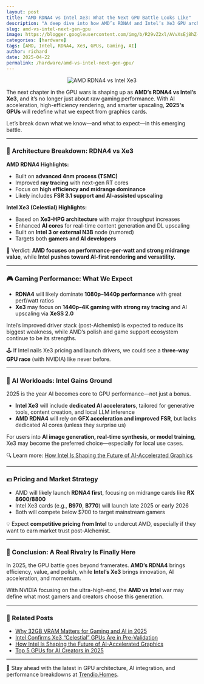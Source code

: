 ```yaml
---
layout: post
title: "AMD RDNA4 vs Intel Xe3: What the Next GPU Battle Looks Like"
description: "A deep dive into how AMD’s RDNA4 and Intel’s Xe3 GPU architectures compare for gaming, AI, and future workloads in 2025."
slug: amd-vs-intel-next-gen-gpu
image: https://blogger.googleusercontent.com/img/b/R29vZ2xl/AVvXsEj8hZ-HRebCycnu1rcQ581sLnjVdQCLthK74Cz-ofKTw_v34K7YJG3bvNif_7570Lo78fKdPvAUmDCaMaPQ8aOj6G4Hg_ukdYdNeerrjXZcdZZqjyi8pVgpDXyhQnen737s8ERHQlpGTFFm9sGSpMqh2xko9CcSNp-1O-TYs9C571K3pWN5yWui0kYPP2w/s1200/AMD%20RDNA4%20vs%20Intel%20Xe3%20What%20the%20Next%20GPU%20Battle%20Looks%20Like.webp
categories: [hardware]
tags: [AMD, Intel, RDNA4, Xe3, GPUs, Gaming, AI]
author: richard
date: 2025-04-22
permalink: /hardware/amd-vs-intel-next-gen-gpu/
---
```


<div style="text-align: center;">
  <img src="https://blogger.googleusercontent.com/img/b/R29vZ2xl/AVvXsEj8hZ-HRebCycnu1rcQ581sLnjVdQCLthK74Cz-ofKTw_v34K7YJG3bvNif_7570Lo78fKdPvAUmDCaMaPQ8aOj6G4Hg_ukdYdNeerrjXZcdZZqjyi8pVgpDXyhQnen737s8ERHQlpGTFFm9sGSpMqh2xko9CcSNp-1O-TYs9C571K3pWN5yWui0kYPP2w/s1200/AMD%20RDNA4%20vs%20Intel%20Xe3%20What%20the%20Next%20GPU%20Battle%20Looks%20Like.webp" alt="AMD RDNA4 vs Intel Xe3">
</div>

The next chapter in the GPU wars is shaping up as **AMD’s RDNA4 vs Intel’s Xe3**, and it’s no longer just about raw gaming performance. With AI acceleration, high-efficiency rendering, and smarter upscaling, **2025's GPUs** will redefine what we expect from graphics cards.

Let’s break down what we know—and what to expect—in this emerging battle.

---

### 🧠 Architecture Breakdown: RDNA4 vs Xe3

**AMD RDNA4 Highlights:**

- Built on **advanced 4nm process (TSMC)**  
- Improved **ray tracing** with next-gen RT cores  
- Focus on **high efficiency and midrange dominance**
- Likely includes **FSR 3.1 support and AI-assisted upscaling**

**Intel Xe3 (Celestial) Highlights:**

- Based on **Xe3-HPG architecture** with major throughput increases  
- Enhanced **AI cores** for real-time content generation and DL upscaling  
- Built on **Intel 3 or external N3B** node (rumored)  
- Targets both **gamers and AI developers**

🧩 Verdict: **AMD focuses on performance-per-watt and strong midrange value**, while **Intel pushes toward AI-first rendering and versatility.**

---

### 🎮 Gaming Performance: What We Expect

- **RDNA4** will likely dominate **1080p–1440p performance** with great perf/watt ratios
- **Xe3** may focus on **1440p–4K gaming with strong ray tracing** and AI upscaling via **XeSS 2.0**

Intel’s improved driver stack (post-Alchemist) is expected to reduce its biggest weakness, while AMD’s polish and game support ecosystem continue to be its strengths.

🕹️ If Intel nails Xe3 pricing and launch drivers, we could see a **three-way GPU race** (with NVIDIA) like never before.

---

### 🤖 AI Workloads: Intel Gains Ground

2025 is the year AI becomes core to GPU performance—not just a bonus.

- **Intel Xe3** will include **dedicated AI accelerators**, tailored for generative tools, content creation, and local LLM inference  
- **AMD RDNA4** will rely on **GFX acceleration and improved FSR**, but lacks dedicated AI cores (unless they surprise us)

For users into **AI image generation, real-time synthesis, or model training**, Xe3 may become the preferred choice—especially for local use cases.

🔍 Learn more: [How Intel Is Shaping the Future of AI-Accelerated Graphics](/hardware/intel-ai-graphics/)

---

### 💵 Pricing and Market Strategy

- AMD will likely launch **RDNA4 first**, focusing on midrange cards like **RX 8600/8800**
- Intel Xe3 cards (e.g., **B970**, **B770**) will launch late 2025 or early 2026
- Both will compete below $700 to target mainstream gamers

💡 Expect **competitive pricing from Intel** to undercut AMD, especially if they want to earn market trust post-Alchemist.

---

### 📌 Conclusion: A Real Rivalry Is Finally Here

In 2025, the GPU battle goes beyond framerates. **AMD’s RDNA4** brings efficiency, value, and polish, while **Intel’s Xe3** brings innovation, AI acceleration, and momentum.

With NVIDIA focusing on the ultra-high-end, the **AMD vs Intel** war may define what most gamers and creators choose this generation.

---

### 🔗 Related Posts

- [Why 32GB VRAM Matters for Gaming and AI in 2025](/hardware/why-32gb-vram-matters/)
- [Intel Confirms Xe3 “Celestial” GPUs Are in Pre-Validation](/hardware/intel-xe3-celestial-gpus-prevalidation/)
- [How Intel Is Shaping the Future of AI-Accelerated Graphics](/hardware/intel-ai-graphics/)
- [Top 5 GPUs for AI Creators in 2025](/hardware/best-ai-gpus-2025/)

---

📰 Stay ahead with the latest in GPU architecture, AI integration, and performance breakdowns at [Trendio.Homes](https://www.trendio.homes/).
